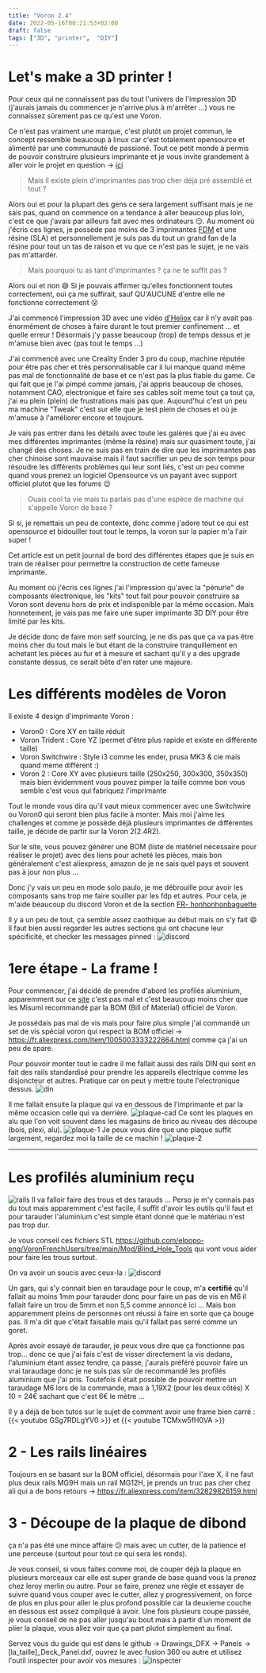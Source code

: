 ```yaml
---
title: "Voron 2.4"
date: 2022-05-16T00:21:53+02:00
draft: false
tags: ["3D", "printer",  "DIY"]
---
```


# Let's make a 3D printer !

Pour ceux qui ne connaissent pas du tout l'univers de l'impression 3D (j'aurais jamais du commencer je n'arrive plus à m'arrêter ...) vous ne connaissez sûrement pas ce qu'est une Voron.

Ce n'est pas vraiment une marque, c'est plutôt un projet commun, le concept ressemble beaucoup à linux car c'est totalement opensource et alimenté par une communauté de passioné. 
Tout ce petit monde à permis de pouvoir construire plusieurs imprimante et je vous invite grandement à aller voir le projet en question -> [ici](https://vorondesign.com/)

>Mais il existe plein d'imprimantes pas trop cher déjà pré assemblé et tout ?

Alors oui et pour la plupart des gens ce sera largement suffisant mais je ne sais pas, quand on commence on a tendance à aller beaucoup plus loin, c'est ce que j'avais par ailleurs fait avec mes ordinateurs 😏. Au moment où j'écris ces lignes, je possède pas moins de 3 imprimantes [FDM](https://fr.3dilla.com/imprimante-3d/fused-deposition-modeling/) et une résine (SLA) et personnellement je suis pas du tout un grand fan de la résine pour tout un tas de raison et vu que ce n'est pas le sujet, je ne vais pas m'attarder. 
> Mais pourquoi tu as tant d'imprimantes ? ça ne te suffit pas ?

Alors oui et non 😅 Si je pouvais affirmer qu'elles fonctionnent toutes correctement, oui ça me suffirait, sauf QU'AUCUNE d'entre elle ne fonctionne correctement 😮

J'ai commencé l'impression 3D avec une vidéo [d'Heliox](https://youtu.be/dtI-r2uUCMs) car il n'y avait pas énormément de choses à faire durant le tout premier confinement ... et quelle erreur ! Désormais j'y passe beaucoup (trop) de temps dessus et je m'amuse bien avec (pas tout le temps ...) 

J'ai commencé avec une Creality Ender 3 pro du coup, machine réputée pour être pas cher et très personnalisable car il lui manque quand même pas mal de fonctionnalité de base et ce n'est pas la plus fiable du game. Ce qui fait que je l'ai pimpé comme jamais, j'ai appris beaucoup de choses, notamment CAO, electronique et faire ses cables soit meme tout ça tout ça, j'ai eu plein (plein) de frustrations mais pas que. Aujourd'hui c'est un peu ma machine "Tweak" c'est sur elle que je test plein de choses et où je m'amuse à l'améliorer encore et toujours. 

Je vais pas entrer dans les détails avec toute les galères que j'ai eu avec mes différentes imprimantes (même la résine) mais sur quasiment toute, j'ai changé des choses. Je ne suis pas en train de dire que les imprimantes pas cher chinoise sont mauvaise mais il faut sacrifier un peu de son temps pour résoudre les différents problèmes qui leur sont liés, c'est un peu comme quand vous prenez un logiciel Opensource vs un payant avec support officiel plutot que les forums 😉

>Ouais cool ta vie mais tu parlais pas d'une espèce de machine qui s'appelle Voron de base ?

Si si, je remettais un peu de contexte, donc comme j'adore tout ce qui est opensource et bidouiller tout tout le temps, la voron sur la papier m'a l'air super !

Cet article est un petit journal de bord des différentes étapes que je suis en train de réaliser pour permettre la construction de cette fameuse imprimante.

Au moment où j'écris ces lignes j'ai l'impression qu'avec la "pénurie" de composants électronique, les "kits" tout fait pour pouvoir construire sa Voron sont devenu hors de prix et indisponible par la même occasion. Mais honnetement, je vais pas me faire une super imprimante 3D DIY pour être limité par les kits.

Je décide donc de faire mon self sourcing, je ne dis pas que ça va pas être moins cher du tout mais le but étant de la construire tranquillement en achetant les pièces au fur et à mesure et sachant qu'il y a des upgrade constante dessus, ce serait bête d'en rater une majeure.

# Les différents modèles de Voron
Il existe 4 design d'imprimante Voron :
- Voron0 :  Core XY en taille réduit
- Voron Trident : Core YZ (permet d'être plus rapide et existe en différente taille)
- Voron Switchwire : Style i3 comme les ender, prusa MK3 & cie mais quand meme différent :)
- Voron 2 : Core XY avec plusieurs taille (250x250, 300x300, 350x350) mais bien évidemment vous pouvez pimper la taille comme bon vous semble c'est vous qui fabriquez l'imprimante

Tout le monde vous dira qu'il vaut mieux commencer avec une Switchwire ou Voron0 qui seront bien plus facile à monter. Mais moi j'aime les challenges et comme je possède déjà plusieurs imprimantes de différentes taille, je décide de partir sur la Voron 2(2.4R2).

Sur le site, vous pouvez générer une BOM (liste de matériel nécessaire pour réaliser le projet) avec des liens pour acheté les pièces, mais bon généralement c'est aliexpress, amazon de je ne sais quel pays et souvent pas à jour non plus ... 

Donc j'y vais un peu en mode solo paulo, je me débrouille pour avoir les composants sans trop me faire souiller par les fdp et autres. Pour cela, je m'aide beaucoup du discord Voron et de la section [FR- honhonhonbaguette](https://discord.com/channels/460117602945990666/500407802414628876)

Il y a un peu de tout, ça semble assez caothique au début mais on s'y fait 😄 Il faut bien aussi regarder les autres sections qui ont chacune leur spécificité, et checker les messages pinned : ![discord](/pinned.PNG)

# 1ere étape - La frame !
Pour commencer, j'ai décidé de prendre d'abord les profilés aluminium, apparemment sur ce [site](https://www.dold-mechatronik.de/Profile-en-aluminium-20x20-rainure-de-type-B-6) c'est pas mal et c'est beaucoup moins cher que les Misumi recommandé par la BOM  (Bill of Material) officiel de Voron.

Je possédais pas mal de vis mais pour faire plus simple j'ai commandé un set de vis spécial voron qui respect la BOM officiel -> https://fr.aliexpress.com/item/1005003333222664.html comme ça j'ai un peu de spare.

Pour pouvoir monter tout le cadre il me fallait aussi des rails DIN qui sont en fait des rails standardisé pour prendre les appareils électrique comme les disjoncteur et autres. Pratique car on peut y mettre toute l'electronique dessus.
![din](/din.webp)

Il me fallait ensuite la plaque qui va en dessous de l'imprimante et par la même occasion celle qui va derrière.
![plaque-cad](/plaque-voron.PNG)
 Ce sont les plaques en alu que l'on voit souvent dans les magasins de brico au niveau des découpe (bois, plexi, alu). 
 ![plaque-1](/voron-plaque-2.jpg)
 Je peux vous dire que une plaque suffit largement, regardez moi la taille de ce machin !
 ![plaque-2](/voron-plaque-1.jpg)

---
# Les profilés aluminium reçu 
![rails](/mes-rails.jpg)
Il va falloir faire des trous et des tarauds ... Perso je m'y connais pas du tout mais apparemment c'est facile, il suffit d'avoir les outils qu'il faut et pour tarauder l'aluminium c'est simple étant donné que le matériau n'est pas trop dur.

Je vous conseil ces fichiers STL https://github.com/elpopo-eng/VoronFrenchUsers/tree/main/Mod/Blind_Hole_Tools qui vont vous aider pour faire les trous surtout.

On va avoir un soucis avec ceux-la : 
![discord](/mesure-profil.PNG)

Un gars, qui s'y connait bien en taraudage pour le coup, m'a **certifié** qu'il fallait au moins 1mm pour tarauder donc pour faire un pas de vis en M6 il fallait faire un trou de 5mm et non 5,5 comme annoncé ici ... Mais bon apparemment pleins de personnes ont réussi à faire en sorte que ça bouge pas. Il m'a dit que c'était faisable mais qu'il fallait pas serré comme un goret.

Après avoir essayé de tarauder, je peux vous dire que ça fonctionne pas trop... donc ce que j'ai fais c'est de visser directement la vis dedans, l'aluminium étant assez tendre, ça passe, j'aurais préféré pouvoir faire un vrai taraudage donc je ne suis pas sûr de recommandé les profilés aluminium que j'ai pris. Toutefois il était possible de pouvoir mettre un taraudage M6 lors de la commande, mais à 1,19X2 (pour les deux côtés) X 10 = 24€ sachant que c'est 6€ le mètre ...

Il y a déjà de bon tutos sur le sujet de comment avoir une frame bien carré : 
{{< youtube GSg7RDLgYV0 >}} et  {{< youtube TCMxw5fH0VA >}}


# 2 - Les rails linéaires
Toujours en se basant sur la BOM officiel, désormais pour l'axe X, il ne faut plus deux rails MG9H mais un rail MG12H, je prends un truc pas cher chez ali qui a de bons retours  -> https://fr.aliexpress.com/item/32829826159.html

# 3 - Découpe de la plaque de dibond

ça n'a pas été une mince affaire 😕 mais avec un cutter, de la patience et une perceuse (surtout pour tout ce qui sera les ronds).

Je vous conseil, si vous faites comme moi, de couper déjà la plaque en plusieurs morceaux car elle est super grande de base quand vous la prenez chez leroy merlin ou autre. Pour se faire, prenez une règle et essayer de suivre quand vous couper avec le cutter, allez y progressivement, on force de plus en plus pour aller le plus profond possible car la deuxieme couche en dessous est assez compliqué à avoir. Une fois plusieurs coupe passée, je vous conseil de ne pas aller jusqu'au bout mais à partir d'un moment de plier la plaque, vous allez voir que ça part plutot simplement au final.

Servez vous du guide qui est dans le github -> Drawings_DFX -> Panels -> [la_taille]_Deck_Panel.dxf, ouvrez le avec fusion 360 ou autre et utilisez l'outil inspecter pour avoir vos mesures : 
![inspecter](./2022-0inspecter-fusion.png)  